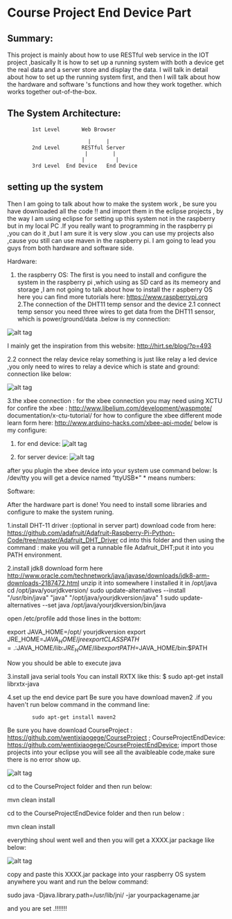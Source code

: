 ﻿Course Project End Device Part 
========================

Summary:
------------------------

This project is mainly about how to use RESTful web service in the IOT project ,basically It is how to set up a running system with both a device get the real data and a  server store and display the data. I will talk in detail about how to set up the running system first, and then I will talk about how the hardware and software 's functions and how they work together. which works together out-of-the-box.

The System Architecture:
------------------------

              
            1st Level       Web Browser 
     
                              |     |
            2nd Level       RESTful Server
                             |        |
                            |          |
            3rd Level  End Device   End Device


setting up the system 
------------------------
Then I am going to talk about how to make the system work , be sure you have downloaded all the code  !! and import them in the eclipse projects , by the way I am using eclipse for setting up this system not in the raspberry but in my local PC .If you really want to programming in the raspberry pi ,you can do it ,but I am sure it is very slow .you can use my projects also ,cause you still can use maven in the raspberry pi. I am going to lead you guys from both hardware and software side.

 Hardware:

1. the raspberry OS:
	The first is you need to install and configure the system in the raspberry pi ,which using as SD card as its memeory and storage ,I am 		not going to talk about how to install the r aspberry OS here you can find more tutorials here: https://www.raspberrypi.org
	2.The connection of the DHT11 temp sensor and the device 
	2.1 connect temp sensor
	you need three wires to get data from the DHT11 sensor, which is power/ground/data .below is my connection:
                              
![alt tag](https://github.com/wentixiaogege/CourseProjectEndDevice/blob/master/readme_img/temp_connection.png)                                               


I mainly get the inspiration from this website: http://hirt.se/blog/?p=493









2.2 connect the relay device
       relay something is just like relay a led device ,you only need to wires to relay a device which is state and ground: connection like below:
             
![alt tag](https://github.com/wentixiaogege/CourseProjectEndDevice/blob/master/readme_img/relay_connection.png)   










 


  

3.the xbee connection :
  	 for the xbee connection you may need using XCTU for confire the xbee :
		http://www.libelium.com/development/waspmote/	documentation/x-ctu-tutorial/
   	 for how to configure the xbee different mode learn form here:
 		http://www.arduino-hacks.com/xbee-api-mode/
	  	below is my configure: 
1. for end device:
![alt tag](https://github.com/wentixiaogege/CourseProjectEndDevice/blob/master/readme_img/xbee_end.png)   
















2. for server device:
![alt tag](https://github.com/wentixiaogege/CourseProjectEndDevice/blob/master/readme_img/xbee_server.png)


















after you plugin the xbee device into your system use command below:
             ls /dev/tty
	you will get a device named 
          “ttyUSB*” * means numbers:

 
Software:

After the hardware part is done! You need to install some libraries and configure to make the system runing.

1.install DHT-11 driver :(optional in server part)
	download code from here:   https://github.com/adafruit/Adafruit-Raspberry-Pi-Python-Code/tree/master/Adafruit_DHT_Driver 
	cd into this folder and then using the command  : make 
	you will get a runnable file Adafruit_DHT;put it into you PATH environment.
 
2.install jdk8
	download  form here http://www.oracle.com/technetwork/java/javase/downloads/jdk8-arm-downloads-2187472.html
	unzip it into somewhere I installed it in /opt/java 
	cd /opt/java/yourjdkversion/
	sudo update-alternatives --install "/usr/bin/java" "java" "/opt/java/yourjdkversion/java" 1
	sudo update-alternatives --set java /opt/java/yourjdkversion/bin/java

   open /etc/profile add those lines in the bottom:


   export JAVA_HOME=/opt/ yourjdkversion
   export JRE_HOME=$JAVA_HOME/jre 
   export CLASSPATH=.:$JAVA_HOME/lib:$JRE_HOME/lib 
   export PATH=$JAVA_HOME/bin:$PATH 
   
   Now you should be able to execute java

3.install java serial tools
 	You can install RXTX like this:
		$ sudo apt-get install librxtx-java

4.set up the end device part 
	Be sure you have download maven2 .if you haven't run below command in the command line:
	
         	sudo apt-get install maven2
         	
   Be sure you have download 
   CourseProject : 
		https://github.com/wentixiaogege/CourseProject   ;
   CourseProjectEndDevice: 
		https://github.com/wentixiaogege/CourseProjectEndDevice;
   import those projects into your eclipse you will see all the avaibleable code,make sure there is no error show up.
       
![alt tag](https://github.com/wentixiaogege/CourseProjectEndDevice/blob/master/readme_img/eclipse_end_init.png)             





   cd to the CourseProject folder and then run below:
   
   mvn clean install 
                         
   cd to the CourseProjectEndDevice folder and then run below :
   
   mvn clean install 
   
   everything shoul went well and then you will get a XXXX.jar package like below:

![alt tag](https://github.com/wentixiaogege/CourseProjectEndDevice/blob/master/readme_img/eclipse_end_compiled.png)                        







copy and paste this XXXX.jar package into your raspberry OS system anywhere you want and run the below command:

   sudo java -Djava.library.path=/usr/lib/jni/ -jar yourpackagename.jar 

and you are set .!!!!!!!







